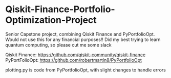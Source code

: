 # Qiskit-Finance-Portfolio-Optimization-Project
Senior Capstone project, combining Qiskit Finance and PyPortfolioOpt. Would not use this for any financial purposes!! Did my best trying to learn quantum computing, so please cut me some slack

Qiskit Finance: https://github.com/qiskit-community/qiskit-finance
PyPortFolioOpt: https://github.com/robertmartin8/PyPortfolioOpt

plotting.py is code from PyPortfolioOpt, with slight changes to handle errors
